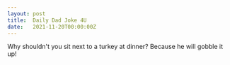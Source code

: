 ```yaml
---
layout: post
title:  Daily Dad Joke 4U
date:   2021-11-20T00:00:00Z
---
```

Why shouldn't you sit next to a turkey at dinner? Because he will gobble it up!

